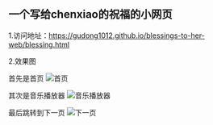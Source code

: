 ## 一个写给chenxiao的祝福的小网页

1.访问地址：https://gudong1012.github.io/blessings-to-her-web/blessing.html

2.效果图


首先是首页
![首页](https://s21.ax1x.com/2024/06/20/pkDS0Qf.jpg)


其次是音乐播放器
![音乐播放器](https://s21.ax1x.com/2024/06/20/pkDSDOS.jpg)


最后跳转到下一页
![下一页](https://s21.ax1x.com/2024/06/20/pkDSseg.jpg)
